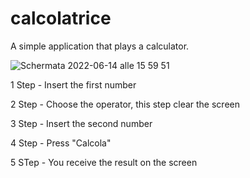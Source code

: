 # calcolatrice

A simple application that plays a calculator.

![Schermata 2022-06-14 alle 15 59 51](https://user-images.githubusercontent.com/66513963/173612087-fdb1914c-46aa-4183-9348-77d72e75b66d.png)

1 Step - Insert the first number

2 Step - Choose the operator, this step clear the screen

3 Step - Insert the second number

4 Step - Press "Calcola" 

5 STep - You receive the result on the screen 
